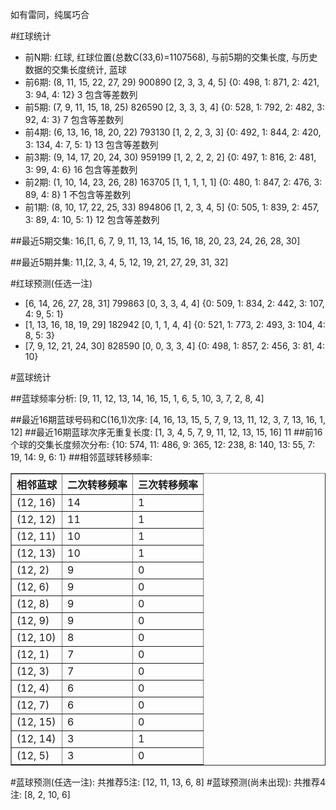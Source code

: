<!-- 
.. title: 双色球2016004期(2016-01-10)数据分析报告
.. slug: slott-2016004-2016-01-10-report
.. date: 2016-01-11 08:00:00 UTC+08:00
.. tags: Lottery
.. link: 
.. description: 
.. type: text
-->

如有雷同，纯属巧合

<!-- TEASER_END-->

#红球统计

- 前N期: 红球, 红球位置(总数C(33,6)=1107568), 与前5期的交集长度, 与历史数据的交集长度统计, 蓝球
- 前6期: (8, 11, 15, 22, 27, 29) 900890 [2, 3, 3, 4, 5] {0: 498, 1: 871, 2: 421, 3: 94, 4: 12} 3 包含等差数列
- 前5期: (7, 9, 11, 15, 18, 25) 826590 [2, 3, 3, 3, 4] {0: 528, 1: 792, 2: 482, 3: 92, 4: 3} 7 包含等差数列
- 前4期: (6, 13, 16, 18, 20, 22) 793130 [1, 2, 2, 3, 3] {0: 492, 1: 844, 2: 420, 3: 134, 4: 7, 5: 1} 13 包含等差数列
- 前3期: (9, 14, 17, 20, 24, 30) 959199 [1, 2, 2, 2, 2] {0: 497, 1: 816, 2: 481, 3: 99, 4: 6} 16 包含等差数列
- 前2期: (1, 10, 14, 23, 26, 28) 163705 [1, 1, 1, 1, 1] {0: 480, 1: 847, 2: 476, 3: 89, 4: 8} 1 不包含等差数列
- 前1期: (8, 10, 17, 22, 25, 33) 894806 [1, 2, 3, 4, 5] {0: 505, 1: 839, 2: 457, 3: 89, 4: 10, 5: 1} 12 包含等差数列

##最近5期交集:
16,[1, 6, 7, 9, 11, 13, 14, 15, 16, 18, 20, 23, 24, 26, 28, 30]

##最近5期并集:
11,[2, 3, 4, 5, 12, 19, 21, 27, 29, 31, 32]

#红球预测(任选一注)

- [6, 14, 26, 27, 28, 31] 799863 [0, 3, 3, 4, 4] {0: 509, 1: 834, 2: 442, 3: 107, 4: 9, 5: 1}
- [1, 13, 16, 18, 19, 29] 182942 [0, 1, 1, 4, 4] {0: 521, 1: 773, 2: 493, 3: 104, 4: 8, 5: 3}
- [7, 9, 12, 21, 24, 30] 828590 [0, 0, 3, 3, 4] {0: 498, 1: 857, 2: 456, 3: 81, 4: 10}

#蓝球统计

##蓝球频率分析:
[9, 11, 12, 13, 14, 16, 15, 1, 6, 5, 10, 3, 7, 2, 8, 4]

##最近16期蓝球号码和C(16,1)次序:
 [4, 16, 13, 15, 5, 7, 9, 13, 11, 12, 3, 7, 13, 16, 1, 12]
##最近16期蓝球次序无重复长度:
 [1, 3, 4, 5, 7, 9, 11, 12, 13, 15, 16] 11
##前16个球的交集长度频次分布:
{10: 574, 11: 486, 9: 365, 12: 238, 8: 140, 13: 55, 7: 19, 14: 9, 6: 1}
##相邻蓝球转移频率:
 <table border="1" class="table table-striped dataframe">
  <thead>
    <tr style="text-align: right;">
      <th>相邻蓝球</th>
      <th>二次转移频率</th>
      <th>三次转移频率</th>
    </tr>
  </thead>
  <tbody>
    <tr>
      <td>(12, 16)</td>
      <td>14</td>
      <td>1</td>
    </tr>
    <tr>
      <td>(12, 12)</td>
      <td>11</td>
      <td>1</td>
    </tr>
    <tr>
      <td>(12, 11)</td>
      <td>10</td>
      <td>1</td>
    </tr>
    <tr>
      <td>(12, 13)</td>
      <td>10</td>
      <td>1</td>
    </tr>
    <tr>
      <td>(12, 2)</td>
      <td>9</td>
      <td>0</td>
    </tr>
    <tr>
      <td>(12, 6)</td>
      <td>9</td>
      <td>0</td>
    </tr>
    <tr>
      <td>(12, 8)</td>
      <td>9</td>
      <td>0</td>
    </tr>
    <tr>
      <td>(12, 9)</td>
      <td>9</td>
      <td>0</td>
    </tr>
    <tr>
      <td>(12, 10)</td>
      <td>8</td>
      <td>0</td>
    </tr>
    <tr>
      <td>(12, 1)</td>
      <td>7</td>
      <td>0</td>
    </tr>
    <tr>
      <td>(12, 3)</td>
      <td>7</td>
      <td>0</td>
    </tr>
    <tr>
      <td>(12, 4)</td>
      <td>6</td>
      <td>0</td>
    </tr>
    <tr>
      <td>(12, 7)</td>
      <td>6</td>
      <td>0</td>
    </tr>
    <tr>
      <td>(12, 15)</td>
      <td>6</td>
      <td>0</td>
    </tr>
    <tr>
      <td>(12, 14)</td>
      <td>3</td>
      <td>1</td>
    </tr>
    <tr>
      <td>(12, 5)</td>
      <td>3</td>
      <td>0</td>
    </tr>
  </tbody>
</table>
#蓝球预测(任选一注):
共推荐5注: [12, 11, 13, 6, 8]
#蓝球预测(尚未出现):
共推荐4注: [8, 2, 10, 6]

